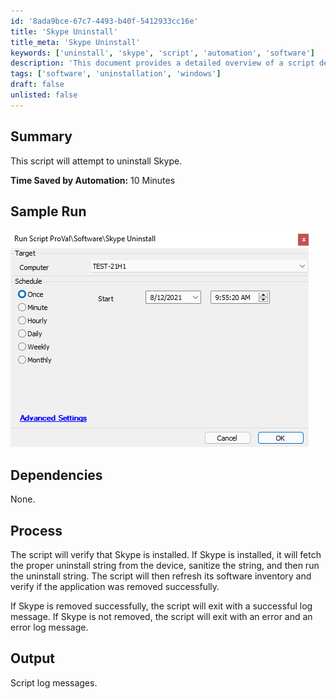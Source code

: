 ```yaml
---
id: '8ada9bce-67c7-4493-b40f-5412933cc16e'
title: 'Skype Uninstall'
title_meta: 'Skype Uninstall'
keywords: ['uninstall', 'skype', 'script', 'automation', 'software']
description: 'This document provides a detailed overview of a script designed to uninstall Skype from devices. It outlines the process, dependencies, and expected outcomes, ensuring users can efficiently remove the application while saving time through automation.'
tags: ['software', 'uninstallation', 'windows']
draft: false
unlisted: false
---
```


## Summary

This script will attempt to uninstall Skype.

**Time Saved by Automation:** 10 Minutes

## Sample Run

![Sample Run](../../../static/img/Skype-Uninstall/image_1.png)

## Dependencies

None.

## Process

The script will verify that Skype is installed. If Skype is installed, it will fetch the proper uninstall string from the device, sanitize the string, and then run the uninstall string. The script will then refresh its software inventory and verify if the application was removed successfully.

If Skype is removed successfully, the script will exit with a successful log message. If Skype is not removed, the script will exit with an error and an error log message.

## Output

Script log messages.



